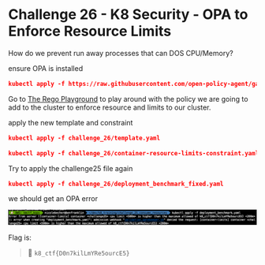 # Challenge 26 - 	K8 Security - OPA to Enforce Resource Limits

How do we prevent run away processes that can DOS CPU/Memory?

ensure OPA is installed

```json
kubectl apply -f https://raw.githubusercontent.com/open-policy-agent/gatekeeper/release-3.5/deploy/gatekeeper.yaml
```

Go to [The Rego Playground](https://play.openpolicyagent.org/p/jqcCO9Xv64) to play around with the policy we are going to add to the cluster to enforce resource and limits to our cluster.

apply the new template and constraint 

```json
kubectl apply -f challenge_26/template.yaml
```

```json
kubectl apply -f challenge_26/container-resource-limits-constraint.yaml
```

Try to apply the challenge25 file again

```json
kubectl apply -f challenge_26/deployment_benchmark_fixed.yaml
```

we should get an OPA error

![opa](/screenshots/Pasted%20image%2020220310224238.png)

Flag is:
> 🏁 `k8_ctf{D0n7kilLmYRe5ourcE5}`
